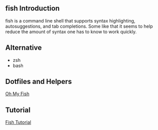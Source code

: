 ## fish Introduction
fish is a command line shell that supports syntax highlighting, autosuggestions, and tab completions.
Some like that it seems to help reduce the amount of syntax one has to know to work quickly.

## Alternative
* zsh
* bash

## Dotfiles and Helpers
[Oh My Fish](https://github.com/oh-my-fish/oh-my-fish)

## Tutorial 
[Fish Tutorial](https://fishshell.com/docs/current/tutorial.html)
